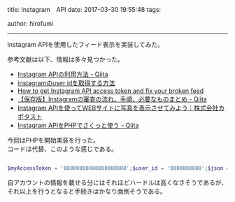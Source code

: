 title: Instagram　API
date: 2017-03-30 19:55:48
tags:

author: hirofumi

---
Instagram APIを使用したフィード表示を実装してみた。

参考文献は以下、情報は多々見つかった。

-   [Instagram APIの利用方法 - Qiita](http://qiita.com/NoriakiOshita/items/71800502fca62d9ec685)
-   [instagramのuser idを取得する方法](http://thisisstandarz.com/instagram%E3%81%AEuser-id%E3%82%92%E5%8F%96%E5%BE%97%E3%81%99%E3%82%8B%E6%96%B9%E6%B3%95/)
-   [How to get Instagram API access token and fix your broken feed](https://medium.com/@bkwebster/how-to-get-instagram-api-access-token-and-fix-your-broken-feed-c8ad470e3f02)
-   [【保存版】Instagramの審査の流れ、手順、必要なものまとめ - Qiita](http://qiita.com/takashings/items/f03eb9e2ba343878d287)
-   [Instagram APIを使ってWEBサイトに写真を表示させてみよう｜株式会社カポタスト](https://capotast.co.jp/article/detail/21/)
-   [Instagram APIをPHPでさくっと使う - Qiita](http://qiita.com/uda0922/items/0c111d3e312b1dc5d6e8)

今回はPHPを開始実装を行った。  
コードは代替、このような感じである。

```php

$myAccessToken = '00000000000000000000';$user_id = '0000000000';$json = file_get_contents('https://api.instagram.com/v1/users/'.$user_id.'/media/recent/?access_token='.$myAccessToken);$obj = json_decode($json);foreach($obj->data as $data){    echo ''" alt="">';}?>
```

自アカウントの情報を載せる分にはそれほどハードルは高くなさそうであるが、  
それ以上を行うとなると手続きはかなり面倒そうである。